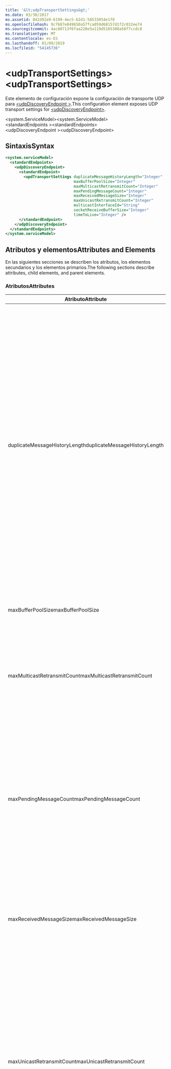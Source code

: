 ```yaml
---
title: '&lt;udpTransportSettings&gt;'
ms.date: 03/30/2017
ms.assetid: 842d92e9-6199-4ec5-b2d1-58533054e1f0
ms.openlocfilehash: 9c7687e849650a57fca059d68157d1f2c032ee74
ms.sourcegitcommit: 4ac80713f6faa220e5a119d5165308a58f7ccdc8
ms.translationtype: MT
ms.contentlocale: es-ES
ms.lasthandoff: 01/09/2019
ms.locfileid: "54145736"
---
```

# <a name="ltudptransportsettingsgt"></a><span data-ttu-id="d8024-102">&lt;udpTransportSettings&gt;</span><span class="sxs-lookup"><span data-stu-id="d8024-102">&lt;udpTransportSettings&gt;</span></span>
<span data-ttu-id="d8024-103">Este elemento de configuración expone la configuración de transporte UDP para [ \<udpDiscoveryEndpoint >](../../../../../docs/framework/configure-apps/file-schema/wcf/udpdiscoveryendpoint.md).</span><span class="sxs-lookup"><span data-stu-id="d8024-103">This configuration element exposes UDP transport settings for [\<udpDiscoveryEndpoint>](../../../../../docs/framework/configure-apps/file-schema/wcf/udpdiscoveryendpoint.md).</span></span>  
  
<span data-ttu-id="d8024-104">\<system.ServiceModel></span><span class="sxs-lookup"><span data-stu-id="d8024-104">\<system.ServiceModel></span></span>  
<span data-ttu-id="d8024-105">\<standardEndpoints ></span><span class="sxs-lookup"><span data-stu-id="d8024-105">\<standardEndpoints></span></span>  
<span data-ttu-id="d8024-106">\<udpDiscoveryEndpoint ></span><span class="sxs-lookup"><span data-stu-id="d8024-106">\<udpDiscoveryEndpoint></span></span>  
  
## <a name="syntax"></a><span data-ttu-id="d8024-107">Sintaxis</span><span class="sxs-lookup"><span data-stu-id="d8024-107">Syntax</span></span>  
  
```xml  
<system.serviceModel>
  <standardEndpoints>
    <udpDiscoveryEndpoint>
      <standardEndpoint>
        <updTransportSettings duplicateMessageHistoryLength="Integer"
                              maxBufferPoolSize="Integer"
                              maxMulticastRetransmitCount="Integer"
                              maxPendingMessageCount="Integer"
                              maxReceivedMessageSize="Integer"
                              maxUnicastRetransmitCount="Integer"
                              multicastInterfaceId="String"
                              socketReceiveBufferSize="Integer"
                              timeToLive="Integer" />
      </standardEndpoint>
    </udpDiscoveryEndpoint>
  </standardEndpoints>
</system.serviceModel>
```  
  
## <a name="attributes-and-elements"></a><span data-ttu-id="d8024-108">Atributos y elementos</span><span class="sxs-lookup"><span data-stu-id="d8024-108">Attributes and Elements</span></span>  
 <span data-ttu-id="d8024-109">En las siguientes secciones se describen los atributos, los elementos secundarios y los elementos primarios.</span><span class="sxs-lookup"><span data-stu-id="d8024-109">The following sections describe attributes, child elements, and parent elements.</span></span>  
  
### <a name="attributes"></a><span data-ttu-id="d8024-110">Atributos</span><span class="sxs-lookup"><span data-stu-id="d8024-110">Attributes</span></span>  
  
|<span data-ttu-id="d8024-111">Atributo</span><span class="sxs-lookup"><span data-stu-id="d8024-111">Attribute</span></span>|<span data-ttu-id="d8024-112">Descripción</span><span class="sxs-lookup"><span data-stu-id="d8024-112">Description</span></span>|  
|---------------|-----------------|  
|<span data-ttu-id="d8024-113">duplicateMessageHistoryLength</span><span class="sxs-lookup"><span data-stu-id="d8024-113">duplicateMessageHistoryLength</span></span>|<span data-ttu-id="d8024-114">Entero que especifica el número máximo de hash del mensaje usado por el transporte para identificar los mensajes duplicados.</span><span class="sxs-lookup"><span data-stu-id="d8024-114">An integer that specifies the maximum number of message hashes used by the transport for identifying duplicate messages.</span></span>  <span data-ttu-id="d8024-115">La detección de duplicados se realizará en el nivel de TransportManager.</span><span class="sxs-lookup"><span data-stu-id="d8024-115">Duplicate detection will be done at the TransportManager level.</span></span> <span data-ttu-id="d8024-116">Al establecer esta propiedad en 0, se deshabilita la detección de duplicados.</span><span class="sxs-lookup"><span data-stu-id="d8024-116">Setting this property to 0 disables duplicate detection.</span></span><br /><br /> <span data-ttu-id="d8024-117">Este atributo permite a administradores del sistema o a desarrolladores de software desactivar los algoritmos de detección de mensajes duplicados.</span><span class="sxs-lookup"><span data-stu-id="d8024-117">This attribute allows system administrators or developers to turn off duplicate message detection algorithms.</span></span> <span data-ttu-id="d8024-118">Esto puede ser deseable si desea implementar su propio algoritmo de detección de duplicados.</span><span class="sxs-lookup"><span data-stu-id="d8024-118">This may be desirable if you want to implement your own duplicate detection algorithm.</span></span><br /><br /> <span data-ttu-id="d8024-119">El valor predeterminado es 4112.</span><span class="sxs-lookup"><span data-stu-id="d8024-119">The default is 4112.</span></span>|  
|<span data-ttu-id="d8024-120">maxBufferPoolSize</span><span class="sxs-lookup"><span data-stu-id="d8024-120">maxBufferPoolSize</span></span>|<span data-ttu-id="d8024-121">Entero que especifica el tamaño máximo de cualquier grupo de búferes usado por el transporte.</span><span class="sxs-lookup"><span data-stu-id="d8024-121">An integer that specifies the maximum size of any buffer pools used by the transport.</span></span>|  
|<span data-ttu-id="d8024-122">maxMulticastRetransmitCount</span><span class="sxs-lookup"><span data-stu-id="d8024-122">maxMulticastRetransmitCount</span></span>|<span data-ttu-id="d8024-123">Entero que especifica el número máximo de veces que se debería retransmitir el mensaje (además del primer envío).</span><span class="sxs-lookup"><span data-stu-id="d8024-123">An integer that specifies the maximum number of times the message should be retransmitted (in addition to the first send).</span></span><br /><br /> <span data-ttu-id="d8024-124">El valor predeterminado es 2.</span><span class="sxs-lookup"><span data-stu-id="d8024-124">The default is 2.</span></span>|  
|<span data-ttu-id="d8024-125">maxPendingMessageCount</span><span class="sxs-lookup"><span data-stu-id="d8024-125">maxPendingMessageCount</span></span>|<span data-ttu-id="d8024-126">Entero que especifica el número máximo de mensajes que se han recibido pero que todavía no se han quitado de InputQueue para una instancia del canal individual.</span><span class="sxs-lookup"><span data-stu-id="d8024-126">An integer that specifies the maximum number of messages that have been received but not yet removed from the InputQueue for an individual channel instance.</span></span>  <span data-ttu-id="d8024-127">Si InputQueue ha llegado a su límite del número de mensajes pendiente, se quitará el mensaje.</span><span class="sxs-lookup"><span data-stu-id="d8024-127">If the InputQueue has hit its pending message count limit, the message will be dropped.</span></span><br /><br /> <span data-ttu-id="d8024-128">El valor predeterminado es 32.</span><span class="sxs-lookup"><span data-stu-id="d8024-128">The default is 32.</span></span>|  
|<span data-ttu-id="d8024-129">maxReceivedMessageSize</span><span class="sxs-lookup"><span data-stu-id="d8024-129">maxReceivedMessageSize</span></span>|<span data-ttu-id="d8024-130">Entero que especifica el tamaño máximo de un mensaje que puede ser procesado por el enlace.</span><span class="sxs-lookup"><span data-stu-id="d8024-130">An integer that specifies the maximum size for a message that can be processed by the binding.</span></span><br /><br /> <span data-ttu-id="d8024-131">El valor predeterminado es 65507.</span><span class="sxs-lookup"><span data-stu-id="d8024-131">The default value is 65507.</span></span>|  
|<span data-ttu-id="d8024-132">maxUnicastRetransmitCount</span><span class="sxs-lookup"><span data-stu-id="d8024-132">maxUnicastRetransmitCount</span></span>|<span data-ttu-id="d8024-133">Entero que especifica el número máximo de veces que se debería retransmitir el mensaje (además del primer envío).</span><span class="sxs-lookup"><span data-stu-id="d8024-133">An integer that specifies the maximum number of times the message should be retransmitted (in addition to the first send).</span></span>  <span data-ttu-id="d8024-134">Si el mensaje se envía a una dirección de unidifusión y se recibe un mensaje de respuesta con un encabezado RelatesTo correspondiente, a continuación, la retransmisión puede terminar pronto (antes de retransmitir el número configurado de veces).</span><span class="sxs-lookup"><span data-stu-id="d8024-134">If the message is sent to a unicast address and a response message is received with a corresponding RelatesTo header, then retransmission may terminate early (before retransmitting the configured number of times).</span></span><br /><br /> <span data-ttu-id="d8024-135">El valor predeterminado es 1.</span><span class="sxs-lookup"><span data-stu-id="d8024-135">The default value is 1.</span></span>|  
|<span data-ttu-id="d8024-136">multicastInterfaceId</span><span class="sxs-lookup"><span data-stu-id="d8024-136">multicastInterfaceId</span></span>|<span data-ttu-id="d8024-137">Cadena que identifica de forma única el adaptador de red que se debería usar al enviar y recibir tráfico de multidifusión en equipos de hosts múltiples.</span><span class="sxs-lookup"><span data-stu-id="d8024-137">A string that uniquely identifies the network adapter that should be used when sending and receiving multicast traffic on multi-homed machines.</span></span> <span data-ttu-id="d8024-138">En tiempo de ejecución, el transporte usará este valor de atributo para buscar el índice de interfaz, que se usa a continuación para establecer las opciones de socket `IP_MULTICAST_IF` e `IPV6_MULTICAST_IF`.</span><span class="sxs-lookup"><span data-stu-id="d8024-138">At runtime, the transport will use this attribute value to lookup the interface index, which is then used to set the `IP_MULTICAST_IF` and `IPV6_MULTICAST_IF` socket options.</span></span>  <span data-ttu-id="d8024-139">Se utilizará el mismo índice de interfaz al unirse a un grupo de multidifusión, si procede.</span><span class="sxs-lookup"><span data-stu-id="d8024-139">The same interface index will be used when joining a multicast group, if applicable.</span></span><br /><br /> <span data-ttu-id="d8024-140">El valor predeterminado es `null`.</span><span class="sxs-lookup"><span data-stu-id="d8024-140">The default value is `null`.</span></span>|  
|<span data-ttu-id="d8024-141">socketReceiveBufferSize</span><span class="sxs-lookup"><span data-stu-id="d8024-141">socketReceiveBufferSize</span></span>|<span data-ttu-id="d8024-142">Entero que especifica el tamaño del búfer de recepción en el socket de WinSock subyacente.</span><span class="sxs-lookup"><span data-stu-id="d8024-142">An integer that specifies the receive buffer size on the underlying WinSock socket.</span></span><br /><br /> <span data-ttu-id="d8024-143">Un usuario de un canal de recepción puede usar este atributo en el enlace para controlar el comportamiento del sistema al recibir datos.</span><span class="sxs-lookup"><span data-stu-id="d8024-143">A user of a receiving channel can use this attribute on the Binding to control how the system behaves when it receives data.</span></span>  <span data-ttu-id="d8024-144">Por ejemplo, dada una aplicación que usa mensajes WCF entrantes en el umbral máximo, el uso de un valor más alto para este atributo permitiría que los mensajes se apilasen en el búfer de WinSock mientras esperan a que la aplicación pueda procesarlos.</span><span class="sxs-lookup"><span data-stu-id="d8024-144">For example, given an application that is consuming inbound WCF messages at the maximum threshold, using a higher value for this attribute would allow messages to stack up in the WinSock buffer while waiting for the application to be able to process them.</span></span>  <span data-ttu-id="d8024-145">Usar un valor inferior en la misma situación produciría que los mensajes se quitaran.</span><span class="sxs-lookup"><span data-stu-id="d8024-145">Using a lower value in the same situation would result in messages getting dropped.</span></span> <span data-ttu-id="d8024-146">Este atributo expone la WinSock subyacente `SO_RCVBUF` opción de socket. Este valor de atributo debe ser al menos el tamaño de `maxReceivedMessageSize`.</span><span class="sxs-lookup"><span data-stu-id="d8024-146">This attribute exposes the underlying WinSock `SO_RCVBUF` socket option.This attribute value must be at least the size of `maxReceivedMessageSize`.</span></span>   <span data-ttu-id="d8024-147">Si se establece en un valor menor que el `maxReceivedMessageSize` se producirá una excepción en tiempo de ejecución.</span><span class="sxs-lookup"><span data-stu-id="d8024-147">Setting it to a value smaller than the `maxReceivedMessageSize` will result in a runtime exception.</span></span><br /><br /> <span data-ttu-id="d8024-148">El valor predeterminado es 65536.</span><span class="sxs-lookup"><span data-stu-id="d8024-148">The default value is 65536.</span></span>|  
|<span data-ttu-id="d8024-149">timeToLive</span><span class="sxs-lookup"><span data-stu-id="d8024-149">timeToLive</span></span>|<span data-ttu-id="d8024-150">Entero que especifica el número de saltos de segmentos de red que puede atravesar un paquete de multidifusión.</span><span class="sxs-lookup"><span data-stu-id="d8024-150">An integer that specifies the number of network segment hops that a multicast packet can traverse.</span></span>  <span data-ttu-id="d8024-151">Este atributo expone la funcionalidad asociada a las opciones de socket `IP_MULTICAST_TTL` e `IP_TTL`.</span><span class="sxs-lookup"><span data-stu-id="d8024-151">This attribute exposes the functionality associated with the `IP_MULTICAST_TTL` and `IP_TTL` socket options.</span></span><br /><br /> <span data-ttu-id="d8024-152">El valor predeterminado es 1.</span><span class="sxs-lookup"><span data-stu-id="d8024-152">The default value is 1.</span></span>|  
  
### <a name="child-elements"></a><span data-ttu-id="d8024-153">Elementos secundarios</span><span class="sxs-lookup"><span data-stu-id="d8024-153">Child Elements</span></span>  
 <span data-ttu-id="d8024-154">Ninguno.</span><span class="sxs-lookup"><span data-stu-id="d8024-154">None.</span></span>  
  
### <a name="parent-elements"></a><span data-ttu-id="d8024-155">Elementos primarios</span><span class="sxs-lookup"><span data-stu-id="d8024-155">Parent Elements</span></span>  
  
|<span data-ttu-id="d8024-156">Elemento</span><span class="sxs-lookup"><span data-stu-id="d8024-156">Element</span></span>|<span data-ttu-id="d8024-157">Descripción</span><span class="sxs-lookup"><span data-stu-id="d8024-157">Description</span></span>|  
|-------------|-----------------|  
|[<span data-ttu-id="d8024-158">\<udpDiscoveryEndpoint ></span><span class="sxs-lookup"><span data-stu-id="d8024-158">\<udpDiscoveryEndpoint></span></span>](../../../../../docs/framework/configure-apps/file-schema/wcf/udpdiscoveryendpoint.md)|<span data-ttu-id="d8024-159">punto de conexión estándar que tiene un contrato de detección fijo y enlace de transporte UDP.</span><span class="sxs-lookup"><span data-stu-id="d8024-159">A standard endpoint that has fixed discovery contract and UDP transport binding.</span></span>|  
  
## <a name="see-also"></a><span data-ttu-id="d8024-160">Vea también</span><span class="sxs-lookup"><span data-stu-id="d8024-160">See Also</span></span>  
 <xref:System.ServiceModel.Discovery.UdpTransportSettings>
